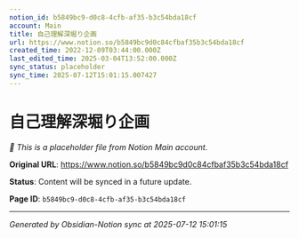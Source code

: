 ```yaml
---
notion_id: b5849bc9-d0c8-4cfb-af35-b3c54bda18cf
account: Main
title: 自己理解深堀り企画
url: https://www.notion.so/b5849bc9d0c84cfbaf35b3c54bda18cf
created_time: 2022-12-09T03:44:00.000Z
last_edited_time: 2025-03-04T13:52:00.000Z
sync_status: placeholder
sync_time: 2025-07-12T15:01:15.007427
---
```


# 自己理解深堀り企画

*🔄 This is a placeholder file from Notion Main account.*

**Original URL**: https://www.notion.so/b5849bc9d0c84cfbaf35b3c54bda18cf

**Status**: Content will be synced in a future update.

**Page ID**: `b5849bc9-d0c8-4cfb-af35-b3c54bda18cf`

---

*Generated by Obsidian-Notion sync at 2025-07-12 15:01:15*

